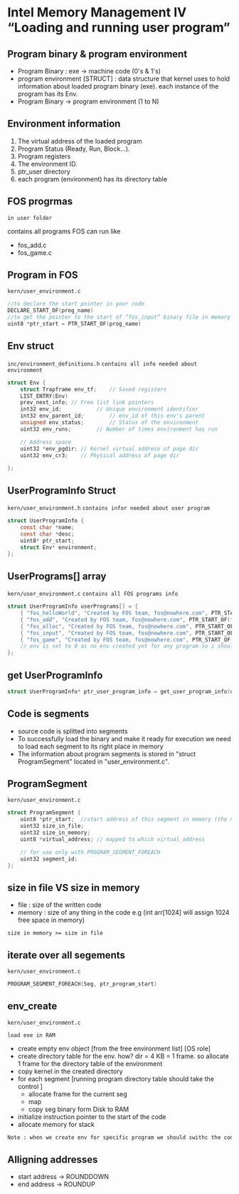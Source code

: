 # Intel Memory Management IV “Loading and running user program”

## Program binary & program environment 
- Program Binary : exe -> machine code (0's & 1's) 
- program environment [STRUCT] : data structure that kernel uses to hold information about loaded program binary (exe). each instance of the program has its Env.
- Program Binary -> program environment (1 to N)

## Environment information

1. The virtual address of the loaded program 
2. Program Status (Ready, Run, Block…).
3. Program registers
4. The environment ID.
5. ptr_user directory 
6. each program (environment) has its directory table   

## FOS progrmas 
`in user folder`

contains all programs FOS can run like  

- fos_add.c
- fos_game.c 

## Program in FOS  
`kern/user_environment.c`


```c
//to declare the start pointer in your code
DECLARE_START_OF(prog_name)		
//to get the pointer to the start of “fos_input” binary file in memory
uint8 *ptr_start = PTR_START_OF(prog_name) 
```

## Env struct
`inc/environment_definitions.h` 
`contains all info needed about environment`
```c
struct Env {
	struct Trapframe env_tf;	// Saved registers
	LIST_ENTRY(Env)
	prev_next_info;	// Free list link pointers
	int32 env_id;			// Unique environment identifier
	int32 env_parent_id;		// env_id of this env's parent
	unsigned env_status;		// Status of the environment
	uint32 env_runs;		// Number of times environment has run

	// Address space
	uint32 *env_pgdir; // Kernel virtual address of page dir
	uint32 env_cr3;	   // Physical address of page dir

};
```

## UserProgramInfo Struct
`kern/user_environment.h`
`contains infor needed about user program`
```c
struct UserProgramInfo {
	const char *name;
	const char *desc;
	uint8* ptr_start;
	struct Env* environment;
};
```

## UserPrograms[] array 
`kern/user_environment.c` 
`contains all FOS programs info`
```c
struct UserProgramInfo userPrograms[] = {
	{ "fos_helloWorld", "Created by FOS team, fos@nowhere.com", PTR_START_OF(fos_helloWorld), 0 },
	{ "fos_add", "Created by FOS team, fos@nowhere.com", PTR_START_OF(fos_add), 0},
	{ "fos_alloc", "Created by FOS team, fos@nowhere.com", PTR_START_OF(fos_alloc), 0},
	{ "fos_input", "Created by FOS team, fos@nowhere.com", PTR_START_OF(fos_input), 0},
	{ "fos_game", "Created by FOS team, fos@nowhere.com", PTR_START_OF(game), 0},
	// env is set to 0 as no env created yet for any program so i should create env
};
```

## get UserProgramInfo
```c
struct UserProgramInfo* ptr_user_program_info = get_user_program_info(user_program_name);
```

## Code is segments 
- source code is splitted into segments  
- To successfully load the binary and make it ready for execution we need to load each segment to its right place in memory
- The information about program segments is stored in "struct ProgramSegment" located in "user_environment.c". 

## ProgramSegment
`kern/user_environment.c`

```c
struct ProgramSegment {
	uint8 *ptr_start;  //start address of this segment in memory (the memory address where it is saved before loading)
	uint32 size_in_file;
	uint32 size_in_memory;
	uint8 *virtual_address; // mapped to which virtual_address

	// for use only with PROGRAM_SEGMENT_FOREACH
	uint32 segment_id;
};
```
## size in file VS size in memory 

- file : size of the written code 
- memory : size of any thing in the code e.g (int arr[1024] will assign 1024 free space in memory)

`size in memory >= size in file`

## iterate over all segements  
`kern/user_environment.c` 

```c
PROGRAM_SEGMENT_FOREACH(Seg, ptr_program_start)	
```

## env_create
`kern/user_environment.c`

`load exe in RAM`

- create empty env object [from the free environment list] [OS role]
- create directory table for the env. how? dir = 4 KB = 1 frame. so allocate 1 frame for the directory table of the environment
- copy kernel in the created directory 
- for each segment [running program directory table should take the control ]
	- allocate frame for the current seg 
	- map  
	- copy seg binary form Disk to RAM 
- initialize instruction pointer to the start of the code 
- allocate memory for stack 

```txt
Note : when we create env for specific program we should swithc the control of the directory table to the created program directory table (not OS ptr_page_dir) and at the end of the process the control goes back to OS ptr_page_dir    
```

## Alligning addresses 
- start address -> ROUNDDOWN 
- end address  -> ROUNDUP 

